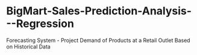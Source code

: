 # BigMart-Sales-Prediction-Analysis---Regression
Forecasting System - Project Demand of Products at a Retail Outlet Based on Historical Data
